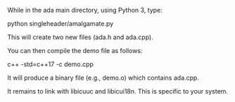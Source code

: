 While in the ada main directory, using Python 3, type:

python singleheader/amalgamate.py

This will create two new files (ada.h and ada.cpp).

You can then compile the demo file as follows:

c++ -std=c++17 -c demo.cpp

It will produce a binary file (e.g., demo.o) which contains ada.cpp.

It remains to link with libicuuc and libicui18n. This is specific to your system.
